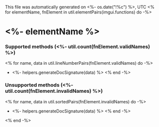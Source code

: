 This file was automatically generated on <%- os.date("!%c") %>, UTC
<% for elementName, fnElement in util.elementPairs(imgui.functions) do -%>
# <%- elementName %>

### Supported methods (<%- util.count(fnElement.validNames) %>)
<% for name, data in util.lineNumberPairs(fnElement.validNames) do -%>
* <%- helpers.generateDocSignature(data) %>
<% end -%>

### Unsupported methods (<%- util.count(fnElement.invalidNames) %>)
<% for name, data in util.sortedPairs(fnElement.invalidNames) do -%>
* <%- helpers.generateDocSignature(data) %>
<% end -%>

<% end -%>
